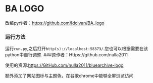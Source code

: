 # BA LOGO 



改编py作者：https://github.com/Idcivan/BA_logo
### 运行方法
运行`run.py`,之后打开`http(s)://localhost:58373/`.您也可以根据需要在该python中自行调整.
###原作者：Https://github.com/nulla2011

使用的资源:https://GitHub.com/nulla2011/bluearchive-logo



额外添加了网站图标与主题色，在谷歌chrome中能够全屏浏览访问